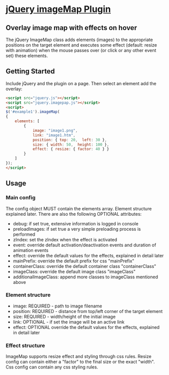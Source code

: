 [jQuery imageMap Plugin](https://github.com/georgeyord/imagemap)
================================
Overlay image map with effects on hover
--------------------------------


The jQuery ImageMap class adds elements (images) to the appropriate positions on the target element and executes some effect (default: resize with animation) when the mouse passes over (or click or any other event set) these elements.

## Getting Started

Include jQuery and the plugin on a page. Then select an element add the overlay:

```html
<script src="jquery.js"></script>
<script src="jquery.imagepap.js"></script>
<script>
$('#example1').imageMap(
{
    elements: [
        {
            image: "image1.png",
            link: "image1.htm",
            position: { top: 20,  left: 30 },
            size: { width: 50,  height: 100 },
            effect: { resize: { factor: 40 } }
        }
    ]
});
</script>
```

## Usage

### Main config
The config object MUST contain the elements array. Element structure explained later.
There are also the following OPTIONAL attributes:
- debug: if set true, extensive information is logged in console
- preloadImages: if set true a very simple preloading process is performed
- zIndex: set the zIndex when the effect is activated
- event: override default activation/deactivation events and duration of animation events
- effect: override the default values for the effects, explained in detail later
- mainPrefix: override the default prefix for css "mainPrefix"
- containerClass: override the default container class "containerClass"
- imageClass: override the default image class "imageClass"
- additionalImageClass: append more classes to imageClass mentioned above

### Element structure
- image: REQUIRED - path to image filename
- position: REQUIRED - distance from top/left corner of the target element
- size: REQUIRED - width/height of the initial image
- link: OPTIONAL - if set the image will be an active link
- effect: OPTIONAL override the default values for the effects, explained in detail later

### Effect structure
ImageMap supports resize effect and styling through css rules.
Resize config can contain either a "factor" to the final size or the exact "width".
Css config can contain any css styling rules.
